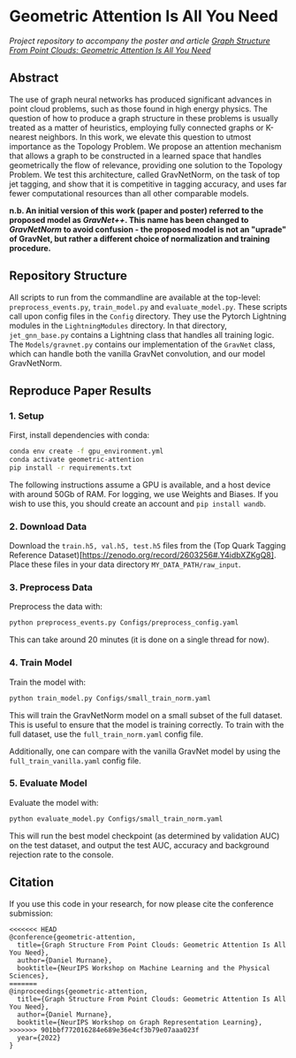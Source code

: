 # Geometric Attention Is All You Need
*Project repository to accompany the poster and article [Graph Structure From Point Clouds: Geometric Attention Is All You Need](https://neurips.cc/virtual/2022/workshop/49979#wse-detail-56982)*

## Abstract
The use of graph neural networks has produced significant advances in point
cloud problems, such as those found in high energy physics. The question of
how to produce a graph structure in these problems is usually treated as a matter
of heuristics, employing fully connected graphs or K-nearest neighbors. In this
work, we elevate this question to utmost importance as the Topology Problem. We
propose an attention mechanism that allows a graph to be constructed in a learned
space that handles geometrically the flow of relevance, providing one solution to
the Topology Problem. We test this architecture, called GravNetNorm, on the task of
top jet tagging, and show that it is competitive in tagging accuracy, and uses far
fewer computational resources than all other comparable models.

**n.b. An initial version of this work (paper and poster) referred to the proposed model as *GravNet++*. This name has been changed to *GravNetNorm* to avoid confusion - the proposed model is not an "uprade" of GravNet, but rather a different choice of normalization and training procedure.**

## Repository Structure
All scripts to run from the commandline are available at the top-level: `preprocess_events.py`, `train_model.py` and `evaluate_model.py`. These scripts call upon config files in the `Config` directory. They use the Pytorch Lightning modules in the `LightningModules` directory. In that directory, `jet_gnn_base.py` contains a Lightning class that handles all training logic. The `Models/gravnet.py` contains our implementation of the `GravNet` class, which can handle both the vanilla GravNet convolution, and our model GravNetNorm.

## Reproduce Paper Results

### 1. Setup

First, install dependencies with conda:
```bash
conda env create -f gpu_environment.yml
conda activate geometric-attention
pip install -r requirements.txt
```
The following instructions assume a GPU is available, and a host device with around 50Gb of RAM. For logging, we use Weights and Biases. If you wish to use this, you should create an account and `pip install wandb`. 

### 2. Download Data

Download the `train.h5, val.h5, test.h5` files from the (Top Quark Tagging Reference Dataset)[https://zenodo.org/record/2603256#.Y4idbXZKgQ8]. Place these files in your data directory `MY_DATA_PATH/raw_input`.

### 3. Preprocess Data

Preprocess the data with:
```bash
python preprocess_events.py Configs/preprocess_config.yaml
```
This can take around 20 minutes (it is done on a single thread for now).

### 4. Train Model

Train the model with:
```bash
python train_model.py Configs/small_train_norm.yaml
```

This will train the GravNetNorm model on a small subset of the full dataset. This is useful to ensure that the model is training correctly. To train with the full dataset, use the `full_train_norm.yaml` config file.

Additionally, one can compare with the vanilla GravNet model by using the `full_train_vanilla.yaml` config file.

### 5. Evaluate Model

Evaluate the model with:
```bash
python evaluate_model.py Configs/small_train_norm.yaml
```

This will run the best model checkpoint (as determined by validation AUC) on the test dataset, and output the test AUC, accuracy and background rejection rate to the console.

## Citation
If you use this code in your research, for now please cite the conference submission:
```
<<<<<<< HEAD
@conference{geometric-attention,
  title={Graph Structure From Point Clouds: Geometric Attention Is All You Need},
  author={Daniel Murnane},
  booktitle={NeurIPS Workshop on Machine Learning and the Physical Sciences},
=======
@inproceedings{geometric-attention,
  title={Graph Structure From Point Clouds: Geometric Attention Is All You Need},
  author={Daniel Murnane},
  booktitle={NeurIPS Workshop on Graph Representation Learning},
>>>>>>> 901bbf772016284e689e36e4cf3b79e07aaa023f
  year={2022}
}
```
